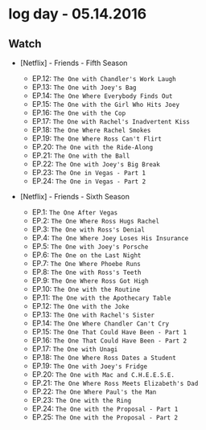 # log day - 05.14.2016

## Watch

- \[Netflix\] - Friends - Fifth Season
  - EP.12: `The One with Chandler's Work Laugh`
  - EP.13: `The One with Joey's Bag`
  - EP.14: `The One Where Everybody Finds Out`
  - EP.15: `The One with the Girl Who Hits Joey`
  - EP.16: `The One with the Cop`
  - EP.17: `The One with Rachel's Inadvertent Kiss`
  - EP.18: `The One Where Rachel Smokes`
  - EP.19: `The One Where Ross Can't Flirt`
  - EP.20: `The One with the Ride-Along`
  - EP.21: `The One with the Ball`
  - EP.22: `The One with Joey's Big Break`
  - EP.23: `The One in Vegas - Part 1`
  - EP.24: `The One in Vegas - Part 2`

- \[Netflix\] - Friends - Sixth Season
  - EP.1: `The One After Vegas`
  - EP.2: `The One Where Ross Hugs Rachel`
  - EP.3: `The One with Ross's Denial`
  - EP.4: `The One Where Joey Loses His Insurance`
  - EP.5: `The One with Joey's Porsche`
  - EP.6: `The One on the Last Night`
  - EP.7: `The One Where Phoebe Runs`
  - EP.8: `The One with Ross's Teeth`
  - EP.9: `The One Where Ross Got High`
  - EP.10: `The One with the Routine`
  - EP.11: `The One with the Apothecary Table`
  - EP.12: `The One with the Joke`
  - EP.13: `The One with Rachel's Sister`
  - EP.14: `The One Where Chandler Can't Cry`
  - EP.15: `The One That Could Have Been - Part 1`
  - EP.16: `The One That Could Have Been - Part 2`
  - EP.17: `The One with Unagi`
  - EP.18: `The One Where Ross Dates a Student`
  - EP.19: `The One with Joey's Fridge`
  - EP.20: `The One with Mac and C.H.E.E.S.E.`
  - EP.21: `The One Where Ross Meets Elizabeth's Dad`
  - EP.22: `The One Where Paul's the Man`
  - EP.23: `The One with the Ring`
  - EP.24: `The One with the Proposal - Part 1`
  - EP.25: `The One with the Proposal - Part 2`
